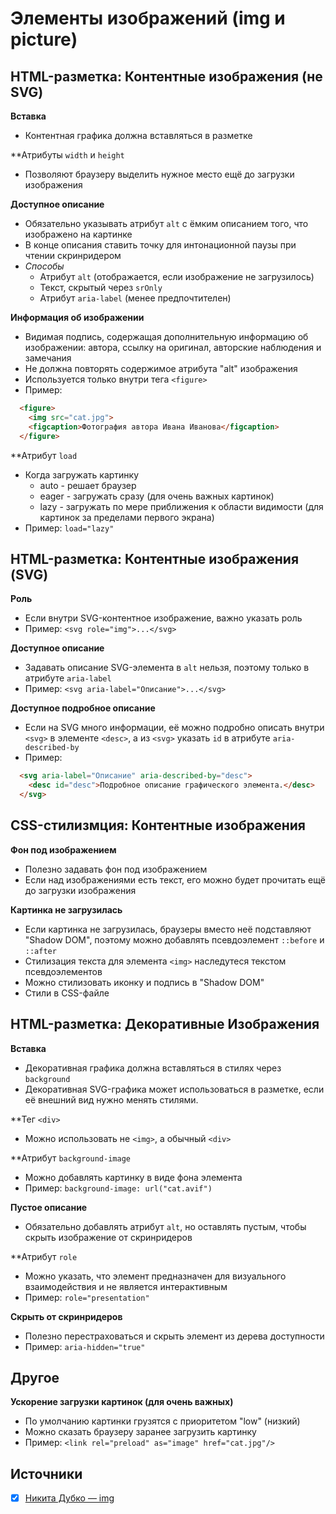 # Элементы изображений (img и picture)

## HTML-разметка: Контентные изображения (не SVG)
**Вставка**
- Контентная графика должна вставляться в разметке

**Атрибуты `width` и `height`
- Позволяют браузеру выделить нужное место ещё до загрузки изображения

**Доступное описание**
- Обязательно указывать атрибут `alt` с ёмким описанием того, что изображено на картинке
- В конце описания ставить точку для интонационной паузы при чтении скринридером<br/>
- *Способы*
  - Атрибут `alt` (отображается, если изображение не загрузилось)
  - Текст, скрытый через `srOnly`
  - Атрибут `aria-label` (менее предпочтителен)

**Информация об изображении**
- Видимая подпись, содержащая дополнительную информацию об изображении: автора, ссылку на оригинал, авторские наблюдения и замечания
- Не должна повторять содержимое атрибута "alt" изображения
- Используется только внутри тега `<figure>`
- Пример:
```html
  <figure>
    <img src="cat.jpg">
    <figcaption>Фотография автора Ивана Иванова</figcaption>
  </figure>
```

**Атрибут `load`
- Когда загружать картинку
  - auto - решает браузер
  - eager - загружать сразу (для очень важных картинок)
  - lazy - загружать по мере приближения к области видимости (для картинок за пределами первого экрана)
- Пример: `load="lazy"`


## HTML-разметка: Контентные изображения (SVG)
**Роль**
- Если внутри SVG-контентное изображение, важно указать роль
- Пример: `<svg role="img">...</svg>`

**Доступное описание**
- Задавать описание SVG-элемента в `alt` нельзя, поэтому только в атрибуте `aria-label`
- Пример: `<svg aria-label="Описание">...</svg>`

**Доступное подробное описание**
- Если на SVG много информации, её можно подробно описать внутри `<svg>` в элементе `<desc>`, а из `<svg>` указать `id` в атрибуте `aria-described-by`
- Пример:
```html
  <svg aria-label="Описание" aria-described-by="desc">
    <desc id="desc">Подробное описание графического элемента.</desc>
  </svg>
```


## CSS-стилизмция: Контентные изображения
**Фон под изображением**
- Полезно задавать фон под изображением
- Если над изображениями есть текст, его можно будет прочитать ещё до загрузки изображения

**Картинка не загрузилась**
- Если картинка не загрузилась, браузеры вместо неё подставляют "Shadow DOM", поэтому можно добавлять псевдоэлемент `::before` и `::after`
- Стилизация текста для элемента `<img>` наследутеся текстом псевдоэлементов
- Можно стилизовать иконку и подпись в "Shadow DOM"
- Стили в CSS-файле


## HTML-разметка: Декоративные Изображения
**Вставка**
- Декоративная графика должна вставляться в стилях через `background`
- Декоративная SVG-графика может использоваться в разметке, если её внешний вид нужно менять стилями.

**Тег `<div>`
- Можно использовать не `<img>`, а обычный `<div>`

**Атрибут `background-image`
- Можно добавлять картинку в виде фона элемента
- Пример: `background-image: url("cat.avif")`

**Пустое описание**
- Обязательно добавлять атрибут `alt`, но оставлять пустым, чтобы скрыть изображение от скринридеров

**Атрибут `role`
- Можно указать, что элемент предназначен для визуального взаимодействия и не является интерактивным
- Пример: `role="presentation"`

**Скрыть от скринридеров**
- Полезно перестраховаться и скрыть элемент из дерева доступности
- Пример: `aria-hidden="true"`


## Другое
**Ускорение загрузки картинок (для очень важных)**
- По умолчанию картинки грузятся с приоритетом "low" (низкий)
- Можно сказать браузеру заранее загрузить картинку
- Пример: `<link rel="preload" as="image" href="cat.jpg"/>`


## Источники
- [x] [Никита Дубко — img](https://www.youtube.com/watch?v=WfzKd16LplI)